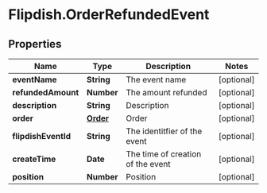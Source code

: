 # Flipdish.OrderRefundedEvent

## Properties
Name | Type | Description | Notes
------------ | ------------- | ------------- | -------------
**eventName** | **String** | The event name | [optional] 
**refundedAmount** | **Number** | The amount refunded | [optional] 
**description** | **String** | Description | [optional] 
**order** | [**Order**](Order.md) | Order | [optional] 
**flipdishEventId** | **String** | The identitfier of the event | [optional] 
**createTime** | **Date** | The time of creation of the event | [optional] 
**position** | **Number** | Position | [optional] 



